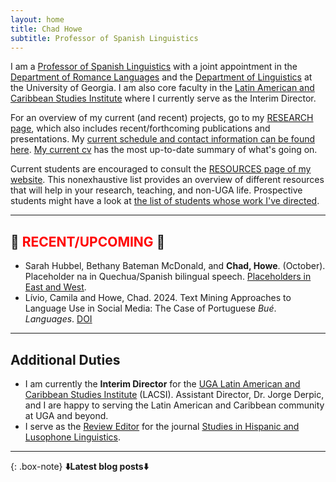 ```yaml
---
layout: home
title: Chad Howe
subtitle: Professor of Spanish Linguistics
---
```

I am a [Professor of Spanish Linguistics](http://rom.uga.edu/directory/people/chad-howe) with a joint appointment in the [Department of Romance Languages](http://rom.uga.edu/) and the [Department of Linguistics](http://www.linguistics.uga.edu/) at the University of Georgia. I am also core faculty in the [Latin American and Caribbean Studies Institute](https://www.lacsi.uga.edu/) where I currently serve as the Interim Director.

For an overview of my current (and recent) projects, go to my [RESEARCH page](research.md), which also includes recent/forthcoming publications and presentations. My [current schedule and contact information can be found here](contact.md). [My current cv](HoweCV.pdf) has the most up-to-date summary of what's going on.

Current students are encouraged to consult the [RESOURCES page of my website](resources.md). This nonexhaustive list provides an overview of different resources that will help in your research, teaching, and non-UGA life. Prospective students might have a look at [the list of students whose work I've directed](students.md).

***

## 📢 <span style="color:red">RECENT/UPCOMING</span> 📢
- Sarah Hubbel, Bethany Bateman McDonald, and **Chad, Howe**. (October). Placeholder na in Quechua/Spanish bilingual speech. [Placeholders in East and West](https://www.romanistik.de/aktuelles/7309).
- Lívio, Camila and Howe, Chad. 2024. Text Mining Approaches to Language Use in Social Media:
The Case of Portuguese *Bué*. *Languages*. [DOI](https://www.mdpi.com/2226-471X/9/3/82)

***

## Additional Duties

* I am currently the **Interim Director** for the [UGA Latin American and Caribbean Studies Institute](https://www.lacsi.uga.edu/) (LACSI). Assistant Director, Dr. Jorge Derpic, and I are happy to serving the Latin American and Caribbean community at UGA and beyond. 
* I serve as the [Review Editor](revieweditor.md) for the journal [Studies in Hispanic and Lusophone Linguistics](https://www.degruyter.com/view/journals/shll/shll-overview.xml?language=en&tab_body=editorialContent-75079).
  

***

{: .box-note}
**⬇️Latest blog posts⬇️** 
